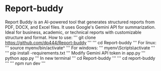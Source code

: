 # Report-buddy
Report Buddy is an AI-powered tool that generates structured reports from PDF, DOCX, and Excel files. It uses Google's Gemini API for summarization. Ideal for business, academic, or technical reports with customizable structure and format.
How to use:
'''
git clone https://github.com/dp444/Report-buddy
'''
'''
cd Report-buddy
'''
For linux:
'''
source myenv/bin/activate^
'''
For windows:
'''
myenv\Scripts\activate
'''
'''
pip install -requirements.txt
'''
Modify Gemini API token in app.py
'''
python app.py
'''
In new terminal 
'''
cd Report-buddy
'''
'''
cd report-buddy
'''
'''
npm run dev
'''
